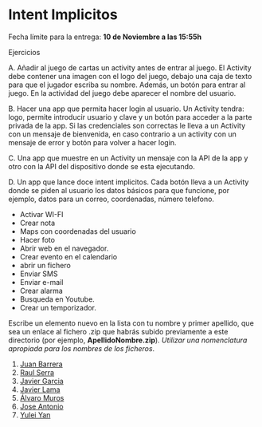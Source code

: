 Intent Implicitos
======

Fecha límite para la entrega: **10 de Noviembre a las 15:55h**

Ejercicios

A. Añadir al juego de cartas un activity antes de entrar al juego. El Activity debe contener una imagen con el logo del juego,
debajo una caja de texto para que el jugador escriba su nombre. Además, un botón para entrar al juego. En la actividad del juego
debe aparecer el nombre del usuario.

B. Hacer una app que permita hacer login al usuario. Un Activity tendra: logo, permite introducir usuario y clave y 
un botón para acceder a la parte privada de la app. Si las credenciales son correctas le lleva a un Activity con un mensaje
de bienvenida, en caso contrario a un activity con un mensaje de error y botón para volver a hacer login.

C. Una app que muestre en un Activity un mensaje con la API de la app y otro con la API del dispositivo donde se 
esta ejecutando.

D. Un app que lance doce intent implicitos. Cada botón lleva a un Activity donde se piden al usuario los datos básicos
para que funcione, por ejemplo, datos para un correo, coordenadas, número telefono.

- Activar WI-FI
- Crear nota
- Maps con coordenadas del usuario
- Hacer foto
- Abrir web en el navegador.
- Crear evento en el calendario
- abrir un fichero
- Enviar SMS
- Enviar e-mail
- Crear alarma
- Busqueda en Youtube.
- Crear un temporizador.



Escribe un elemento nuevo en la lista con tu nombre y primer apellido, que sea un enlace al fichero .zip que habrás subido previamente a este directorio (por ejemplo, **ApellidoNombre.zip**). *Utilizar una nomenclatura apropiada para los nombres de los ficheros*.

1. [Juan Barrera](https://github.com/franlu/Programacion-Moviles/blob/main/Tema2/Practicas/p2-Implicitos/JuanBarrera_IntentImplicitos.zip)
2. [Raul Serra](https://github.com/franlu/Programacion-Moviles/tree/main/Tema2/Practicas/p2-Implicitos/Intent_Implicitos_RaulAntonioSerra.zip)
3. [Javier Garcia](https://github.com/franlu/Programacion-Moviles/blob/main/Tema2/Practicas/p2-Implicitos/Practica2_JavierGarcia.zip)
4. [Javier Lama](https://github.com/franlu/Programacion-Moviles/blob/main/Tema2/Practicas/p2-Implicitos/IntentImplicitos_JavierLama.zip)
5. [Álvaro Muros](https://github.com/franlu/Programacion-Moviles/blob/main/Tema2/Practicas/p2-Implicitos/MurosÁlvaro.zip)
6. [Jose Antonio](https://github.com/franlu/Programacion-Moviles/blob/main/Tema2/Practicas/p2-Implicitos/Practica2_JoseAntonio.zip)
7. [Yulei Yan](https://github.com/franlu/Programacion-Moviles/blob/main/Tema2/Practicas/p2-Implicitos/YanYulei.zip)
